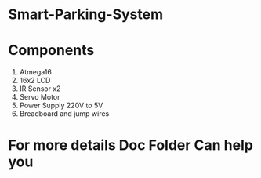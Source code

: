 # Smart-Parking-System

# Components 
 1. Atmega16
 2. 16x2 LCD
 3. IR Sensor x2
 4. Servo Motor
 5. Power Supply 220V to 5V 
 6. Breadboard and jump wires
 
 
 
 # For more details Doc Folder Can help you
